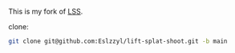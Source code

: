 This is my fork of [LSS](https://github.com/nv-tlabs/lift-splat-shoot).

clone:
```bash
git clone git@github.com:Eslzzyl/lift-splat-shoot.git -b main
```